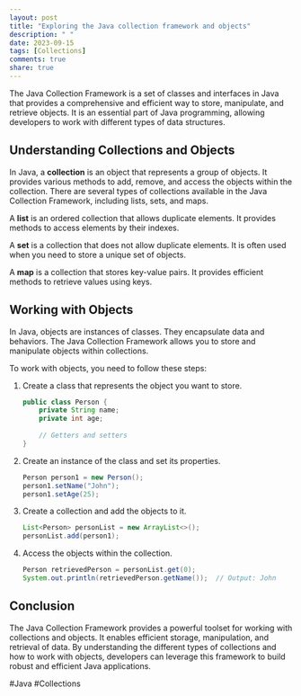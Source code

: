 ```yaml
---
layout: post
title: "Exploring the Java collection framework and objects"
description: " "
date: 2023-09-15
tags: [Collections]
comments: true
share: true
---
```


The Java Collection Framework is a set of classes and interfaces in Java that provides a comprehensive and efficient way to store, manipulate, and retrieve objects. It is an essential part of Java programming, allowing developers to work with different types of data structures.

## Understanding Collections and Objects

In Java, a **collection** is an object that represents a group of objects. It provides various methods to add, remove, and access the objects within the collection. There are several types of collections available in the Java Collection Framework, including lists, sets, and maps.

A **list** is an ordered collection that allows duplicate elements. It provides methods to access elements by their indexes.

A **set** is a collection that does not allow duplicate elements. It is often used when you need to store a unique set of objects.

A **map** is a collection that stores key-value pairs. It provides efficient methods to retrieve values using keys.

## Working with Objects

In Java, objects are instances of classes. They encapsulate data and behaviors. The Java Collection Framework allows you to store and manipulate objects within collections.

To work with objects, you need to follow these steps:

1. Create a class that represents the object you want to store.
   ```java
   public class Person {
       private String name;
       private int age;
       
       // Getters and setters
   }
   ```

2. Create an instance of the class and set its properties.
   ```java
   Person person1 = new Person();
   person1.setName("John");
   person1.setAge(25);
   ```

3. Create a collection and add the objects to it.
   ```java
   List<Person> personList = new ArrayList<>();
   personList.add(person1);
   ```

4. Access the objects within the collection.
   ```java
   Person retrievedPerson = personList.get(0);
   System.out.println(retrievedPerson.getName());  // Output: John
   ```

## Conclusion

The Java Collection Framework provides a powerful toolset for working with collections and objects. It enables efficient storage, manipulation, and retrieval of data. By understanding the different types of collections and how to work with objects, developers can leverage this framework to build robust and efficient Java applications.

#Java #Collections